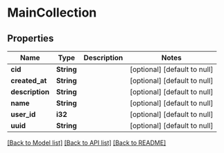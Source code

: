 # MainCollection

## Properties
Name | Type | Description | Notes
------------ | ------------- | ------------- | -------------
**cid** | **String** |  | [optional] [default to null]
**created_at** | **String** |  | [optional] [default to null]
**description** | **String** |  | [optional] [default to null]
**name** | **String** |  | [optional] [default to null]
**user_id** | **i32** |  | [optional] [default to null]
**uuid** | **String** |  | [optional] [default to null]

[[Back to Model list]](../README.md#documentation-for-models) [[Back to API list]](../README.md#documentation-for-api-endpoints) [[Back to README]](../README.md)


